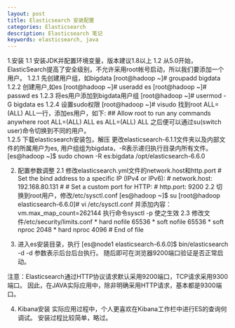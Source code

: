 ```yaml
---
layout: post
title: Elasticsearch 安装配置
categories: Elasticsearch
description: Elasticsearch 笔记
keywords: elasticsearch, java
---
```


1.安装
  1.1 安装JDK并配置环境变量，版本建议1.8以上
  1.2 从5.0开始，ElasticSearch提高了安全级别，不允许采用root帐号启动，所以我们要添加一个用户。
	1.2.1 先创建用户组，如bigdata
		[root@hadoop ~]# groupadd bigdata
	1.2.2 创建用户,如es
	    [root@hadoop ~]# useradd es
		[root@hadoop ~]# passwd es
	1.2.3 将es用户添加到bigdata用户组
		[root@hadoop ~]# usermod -G bigdata es
	1.2.4 设置sudo权限
		[root@hadoop ~]# visudo
		找到root ALL=(ALL) ALL一行，添加es用户，如下:
		## Allow root to run any commands anywhere
		root    ALL=(ALL)       ALL
		es      ALL=(ALL)       ALL
		之后便可以通过su(switch user)命令切换到不同的用户。	
	1.2.5 下载elasticsearch安装包，解压
		更改elasticsearch-6.1.1文件夹以及内部文件的所属用户为es, 
		用户组组为bigdata，-R表示递归执行目录内所有文件。
		[es@hadoop ~]$ sudo chown -R es:bigdata /opt/elasticsearch-6.6.0

2. 配置参数调整
	2.1 修改elasticsearch.yml文件的network.host和http.port
		# Set the bind address to a specific IP (IPv4 or IPv6):
		#
		network.host: 192.168.80.131
		#
		# Set a custom port for HTTP:
		#
		http.port: 9200
	2.2 切换到root用户，修改/etc/sysctl.conf
		[es@hadoop ~]$ su 
		[root@hadoop elasticsearch-6.6.0]# vi /etc/sysctl.conf
		并添加内容：
		vm.max_map_count=262144
	    执行命令sysctl -p 使之生效
	2.3 修改文件/etc/security/limits.conf
		* hard nofile 65536
		* soft nofile 65536
		* soft nproc 2048
		* hard nproc 4096
		# End of file
		
3. 进入es安装目录，执行
	[es@node1 elasticsearch-6.6.0]$ bin/elasticsearch -d
	-d 参数表示后台后台执行。
	随后即可在浏览器9200端口验证是否正常启动。
	
注意：Elasticsearch通过HTTP协议请求默认采用9200端口，TCP请求采用9300端口。
	因此，在JAVA实际应用中，除非明确采用HTTP请求，基本都是9300端口。
	

4. Kibana安装
   实际应用过程中，个人更喜欢在Kibana工作栏中进行ES的查询何调试。
   安装过程比较简单，略过。

	
